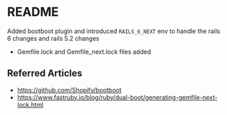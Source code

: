 # README

Added bootboot plugin and introduced `RAILS_6_NEXT` env to handle the rails 6 changes and rails 5.2 changes
* Gemfile.lock and Gemfile_next.lock files added

## Referred Articles
* https://github.com/Shopify/bootboot
* https://www.fastruby.io/blog/ruby/dual-boot/generating-gemfile-next-lock.html
